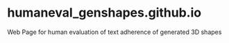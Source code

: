 # humaneval_genshapes.github.io
Web Page for human evaluation of text adherence of generated 3D shapes 
